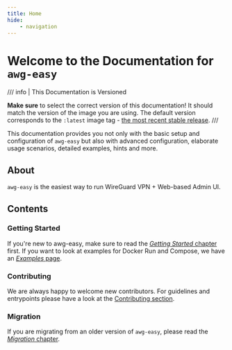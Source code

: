 ```yaml
---
title: Home
hide:
    - navigation
---
```


# Welcome to the Documentation for `awg-easy`

/// info | This Documentation is Versioned

**Make sure** to select the correct version of this documentation! It should match the version of the image you are using. The default version corresponds to the `:latest` image tag - [the most recent stable release][docs-tagging].
///

This documentation provides you not only with the basic setup and configuration of `awg-easy` but also with advanced configuration, elaborate usage scenarios, detailed examples, hints and more.

[docs-tagging]: ./getting-started.md#tagging-convention

## About

`awg-easy` is the easiest way to run WireGuard VPN + Web-based Admin UI.

## Contents

### Getting Started

If you're new to awg-easy, make sure to read the [_Getting Started_ chapter][docs-getting-started] first. If you want to look at examples for Docker Run and Compose, we have an [_Examples_ page][docs-examples].

[docs-getting-started]: ./getting-started.md
[docs-examples]: ./examples/tutorials/basic-installation.md

### Contributing

We are always happy to welcome new contributors. For guidelines and entrypoints please have a look at the [Contributing section][docs-contributing].

[docs-contributing]: ./contributing/issues-and-pull-requests.md

### Migration

If you are migrating from an older version of `awg-easy`, please read the [_Migration_ chapter][docs-migration].

[docs-migration]: ./advanced/migrate/from-14-to-15.md
